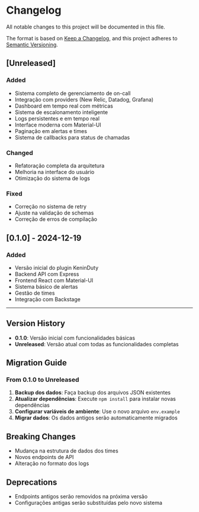 # Changelog

All notable changes to this project will be documented in this file.

The format is based on [Keep a Changelog](https://keepachangelog.com/en/1.0.0/),
and this project adheres to [Semantic Versioning](https://semver.org/spec/v2.0.0.html).

## [Unreleased]

### Added
- Sistema completo de gerenciamento de on-call
- Integração com providers (New Relic, Datadog, Grafana)
- Dashboard em tempo real com métricas
- Sistema de escalonamento inteligente
- Logs persistentes e em tempo real
- Interface moderna com Material-UI
- Paginação em alertas e times
- Sistema de callbacks para status de chamadas

### Changed
- Refatoração completa da arquitetura
- Melhoria na interface do usuário
- Otimização do sistema de logs

### Fixed
- Correção no sistema de retry
- Ajuste na validação de schemas
- Correção de erros de compilação

## [0.1.0] - 2024-12-19

### Added
- Versão inicial do plugin KeninDuty
- Backend API com Express
- Frontend React com Material-UI
- Sistema básico de alertas
- Gestão de times
- Integração com Backstage

---

## Version History

- **0.1.0**: Versão inicial com funcionalidades básicas
- **Unreleased**: Versão atual com todas as funcionalidades completas

## Migration Guide

### From 0.1.0 to Unreleased

1. **Backup dos dados**: Faça backup dos arquivos JSON existentes
2. **Atualizar dependências**: Execute `npm install` para instalar novas dependências
3. **Configurar variáveis de ambiente**: Use o novo arquivo `env.example`
4. **Migrar dados**: Os dados antigos serão automaticamente migrados

## Breaking Changes

- Mudança na estrutura de dados dos times
- Novos endpoints de API
- Alteração no formato dos logs

## Deprecations

- Endpoints antigos serão removidos na próxima versão
- Configurações antigas serão substituídas pelo novo sistema 